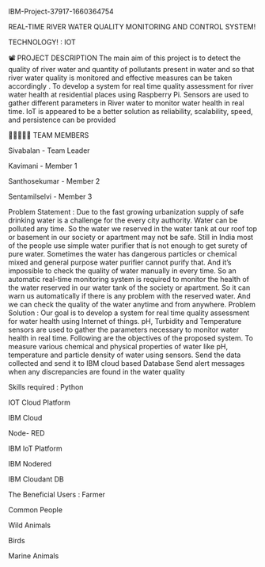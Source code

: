 IBM-Project-37917-1660364754

REAL-TIME RIVER WATER QUALITY MONITORING AND CONTROL SYSTEM!

TECHNOLOGY! : IOT

📽️ PROJECT DESCRIPTION
The main aim of this project is to detect the quality of river water and quantity of pollutants present in water and so that river water quality is monitored and effective measures can be taken accordingly . To develop a system for real time quality assessment for river water health at residential places using Raspberry Pi. Sensors are used to gather different parameters in River water to monitor water health in real time. IoT is appeared to be a better solution as reliability, scalability, speed, and persistence can be provided

👨🏿‍🤝‍👨🏻 TEAM MEMBERS

Sivabalan - Team Leader

Kavimani - Member 1

Santhosekumar - Member 2

Sentamilselvi - Member 3

Problem Statement :
           Due to the fast growing urbanization supply of safe drinking water is a challenge for the every city authority. 
           Water can be polluted any time. So the water we reserved in the water tank at our roof top or basement in our society or apartment may not be safe. 
           Still in India most of the people use simple water purifier that is not enough to get surety of pure water.
           Sometimes the water has dangerous particles or chemical mixed and general purpose water purifier cannot purify that.
           And it’s impossible to check the quality of water manually in every time. So an automatic real-time monitoring system is required to monitor the health of the water reserved in our water tank of the society or apartment.
           So it can warn us automatically if there is any problem with the reserved water. 
           And we can check the quality of the water anytime and from anywhere.
Problem Solution :
Our goal is to develop a system for real time quality assessment for water health using Internet of things. pH, Turbidity and Temperature sensors are used to gather the parameters necessary to monitor water health in real time. Following are the objectives of the proposed system. To measure various chemical and physical properties of water like pH, temperature and particle density of water using sensors. Send the data collected and send it to IBM cloud based Database Send alert messages when any discrepancies are found in the water quality

Skills required :
Python

IOT Cloud Platform

IBM Cloud

Node- RED

IBM IoT Platform

IBM Nodered

IBM Cloudant DB

The Beneficial Users :
Farmer

Common People

Wild Animals

Birds

Marine Animals
